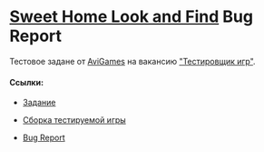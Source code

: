 # [Sweet Home Look and Find](https://www.bigfishgames.com/us/en/games/18765/sweet-home-look-and-find/?pc&lang=en) Bug Report

Тестовое задане от [AviGames](https://www.avigames.org/) на вакансию ["Тестировщик игр"](https://hh.ru/vacancy/115173428).

#### Ссылки:
*  [Задание](https://docs.google.com/document/d/1LyApsSFxXn0poojkB8C507qgTWBwL_TjKMnxl_YQCtw/edit?usp=sharing)

*  [Сборка тестируемой игры](https://drive.google.com/file/d/17S9iSCi_PjRtXgoFabi_BkNgGXUS4Q_Y/view?usp=sharing)

*  [Bug Report](https://docs.google.com/spreadsheets/d/1JWu8A6BMtSp64d-EIa_yODyvHR0Bu7Od3mDEEXgwEak/edit?usp=sharing)
